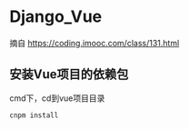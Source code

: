 # Django_Vue

摘自  https://coding.imooc.com/class/131.html




## 安装Vue项目的依赖包

cmd下，cd到vue项目目录

```
cnpm install
```


